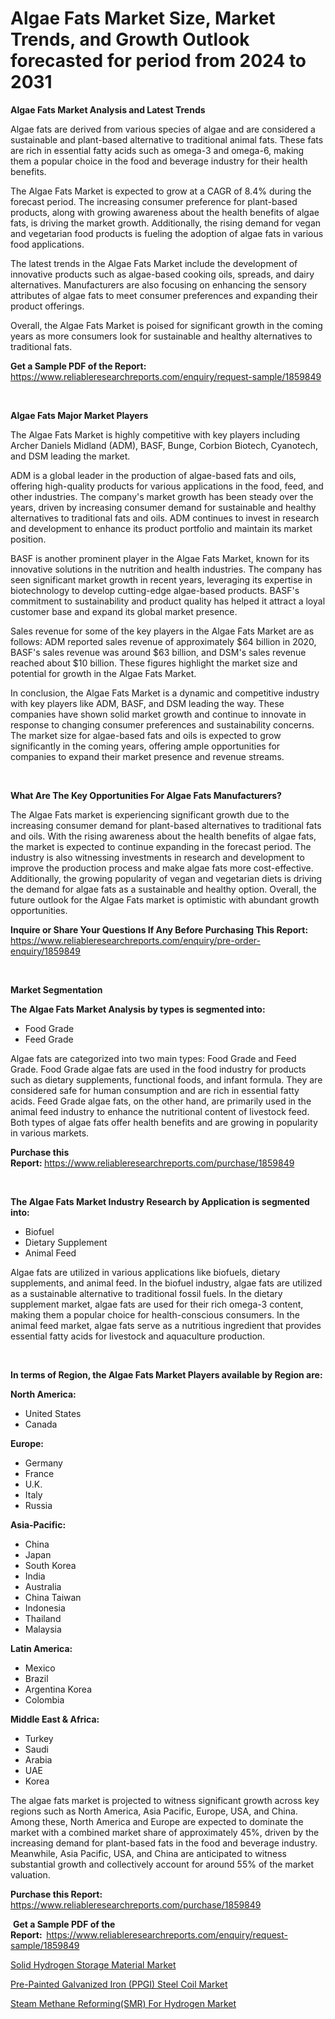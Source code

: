 <p><h1>Algae Fats Market Size, Market Trends, and Growth Outlook forecasted for period from 2024 to 2031</h1></p><p><strong>Algae Fats Market Analysis and Latest Trends</strong></p>
<p><p>Algae fats are derived from various species of algae and are considered a sustainable and plant-based alternative to traditional animal fats. These fats are rich in essential fatty acids such as omega-3 and omega-6, making them a popular choice in the food and beverage industry for their health benefits.</p><p>The Algae Fats Market is expected to grow at a CAGR of 8.4% during the forecast period. The increasing consumer preference for plant-based products, along with growing awareness about the health benefits of algae fats, is driving the market growth. Additionally, the rising demand for vegan and vegetarian food products is fueling the adoption of algae fats in various food applications.</p><p>The latest trends in the Algae Fats Market include the development of innovative products such as algae-based cooking oils, spreads, and dairy alternatives. Manufacturers are also focusing on enhancing the sensory attributes of algae fats to meet consumer preferences and expanding their product offerings.</p><p>Overall, the Algae Fats Market is poised for significant growth in the coming years as more consumers look for sustainable and healthy alternatives to traditional fats.</p></p>
<p><strong>Get a Sample PDF of the Report:&nbsp;</strong> <a href="https://www.reliableresearchreports.com/enquiry/request-sample/1859849">https://www.reliableresearchreports.com/enquiry/request-sample/1859849</a></p>
<p>&nbsp;</p>
<p><strong>Algae Fats Major Market Players</strong></p>
<p><p>The Algae Fats Market is highly competitive with key players including Archer Daniels Midland (ADM), BASF, Bunge, Corbion Biotech, Cyanotech, and DSM leading the market. </p><p>ADM is a global leader in the production of algae-based fats and oils, offering high-quality products for various applications in the food, feed, and other industries. The company's market growth has been steady over the years, driven by increasing consumer demand for sustainable and healthy alternatives to traditional fats and oils. ADM continues to invest in research and development to enhance its product portfolio and maintain its market position.</p><p>BASF is another prominent player in the Algae Fats Market, known for its innovative solutions in the nutrition and health industries. The company has seen significant market growth in recent years, leveraging its expertise in biotechnology to develop cutting-edge algae-based products. BASF's commitment to sustainability and product quality has helped it attract a loyal customer base and expand its global market presence.</p><p>Sales revenue for some of the key players in the Algae Fats Market are as follows: ADM reported sales revenue of approximately $64 billion in 2020, BASF's sales revenue was around $63 billion, and DSM's sales revenue reached about $10 billion. These figures highlight the market size and potential for growth in the Algae Fats Market.</p><p>In conclusion, the Algae Fats Market is a dynamic and competitive industry with key players like ADM, BASF, and DSM leading the way. These companies have shown solid market growth and continue to innovate in response to changing consumer preferences and sustainability concerns. The market size for algae-based fats and oils is expected to grow significantly in the coming years, offering ample opportunities for companies to expand their market presence and revenue streams.</p></p>
<p>&nbsp;</p>
<p><strong>What Are The Key Opportunities For Algae Fats Manufacturers?</strong></p>
<p><p>The Algae Fats market is experiencing significant growth due to the increasing consumer demand for plant-based alternatives to traditional fats and oils. With the rising awareness about the health benefits of algae fats, the market is expected to continue expanding in the forecast period. The industry is also witnessing investments in research and development to improve the production process and make algae fats more cost-effective. Additionally, the growing popularity of vegan and vegetarian diets is driving the demand for algae fats as a sustainable and healthy option. Overall, the future outlook for the Algae Fats market is optimistic with abundant growth opportunities.</p></p>
<p><strong>Inquire or Share Your Questions If Any Before Purchasing This Report:</strong> <a href="https://www.reliableresearchreports.com/enquiry/pre-order-enquiry/1859849">https://www.reliableresearchreports.com/enquiry/pre-order-enquiry/1859849</a></p>
<p>&nbsp;</p>
<p><strong>Market Segmentation</strong></p>
<p><strong>The Algae Fats Market Analysis by types is segmented into:</strong></p>
<p><ul><li>Food Grade</li><li>Feed Grade</li></ul></p>
<p><p>Algae fats are categorized into two main types: Food Grade and Feed Grade. Food Grade algae fats are used in the food industry for products such as dietary supplements, functional foods, and infant formula. They are considered safe for human consumption and are rich in essential fatty acids. Feed Grade algae fats, on the other hand, are primarily used in the animal feed industry to enhance the nutritional content of livestock feed. Both types of algae fats offer health benefits and are growing in popularity in various markets.</p></p>
<p><strong>Purchase this Report:&nbsp;</strong><a href="https://www.reliableresearchreports.com/purchase/1859849">https://www.reliableresearchreports.com/purchase/1859849</a></p>
<p>&nbsp;</p>
<p><strong>The Algae Fats Market Industry Research by Application is segmented into:</strong></p>
<p><ul><li>Biofuel</li><li>Dietary Supplement</li><li>Animal Feed</li></ul></p>
<p><p>Algae fats are utilized in various applications like biofuels, dietary supplements, and animal feed. In the biofuel industry, algae fats are utilized as a sustainable alternative to traditional fossil fuels. In the dietary supplement market, algae fats are used for their rich omega-3 content, making them a popular choice for health-conscious consumers. In the animal feed market, algae fats serve as a nutritious ingredient that provides essential fatty acids for livestock and aquaculture production.</p></p>
<p>&nbsp;</p>
<p><strong>In terms of Region, the Algae Fats Market Players available by Region are:</strong></p>
<p>
    <p> <strong> North America: </strong>
        <ul>
            <li>United States</li>
            <li>Canada</li>
        </ul>
        </p> 
    <p> <strong> Europe: </strong>
        <ul>
            <li>Germany</li>
            <li>France</li>
            <li>U.K.</li>
            <li>Italy</li>
            <li>Russia</li>
        </ul>
        </p> 
    <p> <strong> Asia-Pacific: </strong>
        <ul>
            <li>China</li>
            <li>Japan</li>
            <li>South Korea</li>
            <li>India</li>
            <li>Australia</li>
            <li>China Taiwan</li>
            <li>Indonesia</li>
            <li>Thailand</li>
            <li>Malaysia</li>
        </ul>
        </p> 
    <p> <strong> Latin America: </strong>
        <ul>
            <li>Mexico</li>
            <li>Brazil</li>
            <li>Argentina Korea</li>
            <li>Colombia</li>
        </ul>
        </p> 
    <p> <strong> Middle East & Africa: </strong>
        <ul>
            <li>Turkey</li>
            <li>Saudi</li>
            <li>Arabia</li>
            <li>UAE</li>
            <li>Korea</li>
        </ul>
    </p>
    </p>
<p><p>The algae fats market is projected to witness significant growth across key regions such as North America, Asia Pacific, Europe, USA, and China. Among these, North America and Europe are expected to dominate the market with a combined market share of approximately 45%, driven by the increasing demand for plant-based fats in the food and beverage industry. Meanwhile, Asia Pacific, USA, and China are anticipated to witness substantial growth and collectively account for around 55% of the market valuation.</p></p>
<p><strong>Purchase this Report: </strong><a href="https://www.reliableresearchreports.com/purchase/1859849">https://www.reliableresearchreports.com/purchase/1859849</a></p>
<p>&nbsp;<strong>Get a Sample PDF of the Report:&nbsp;&nbsp;</strong><a href="https://www.reliableresearchreports.com/enquiry/request-sample/1859849">https://www.reliableresearchreports.com/enquiry/request-sample/1859849</a></p>
<p><strong></strong></p>
<p><p><a href="https://www.linkedin.com/pulse/solid-hydrogen-storage-material-market-size-share-amp-trends-analysis-ul7tf?trackingId=M1N1hs3U0rURlcLD4op6zQ%3D%3D">Solid Hydrogen Storage Material Market</a></p><p><a href="https://www.linkedin.com/pulse/global-pre-painted-galvanized-iron-ppgi-steel-coil-market-lkepe?trackingId=Aww1hQQBWUspsVn2JttWuw%3D%3D">Pre-Painted Galvanized Iron (PPGI) Steel Coil Market</a></p><p><a href="https://www.linkedin.com/pulse/insights-steam-methane-reformingsmr-hydrogen-market-size-analysing-8lfwf?trackingId=4hok2ZBueEKpyzfxtmxsAA%3D%3D">Steam Methane Reforming(SMR) For Hydrogen Market</a></p></p>